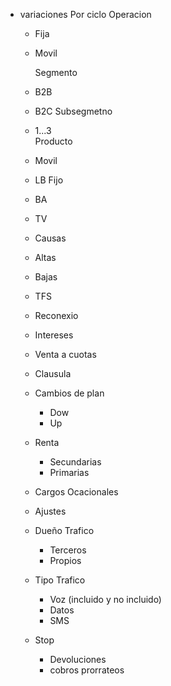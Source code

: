 - variaciones
  Por ciclo
  Operacion
	- Fija
	- Movil
	  
	  Segmento
	- B2B
	- B2C
	  Subsegmetno
	- 1...3   
	  Producto
	- Movil
	- LB Fijo
	- BA
	- TV
	- Causas
	- Altas
	- Bajas
	- TFS
	- Reconexio
	- Intereses
	- Venta a cuotas
	- Clausula
	- Cambios de plan
		- Dow
		- Up
	- Renta
		- Secundarias
		- Primarias
	- Cargos Ocacionales
	- Ajustes
	- Dueño Trafico
		- Terceros
		- Propios
	- Tipo Trafico
		- Voz (incluido y no incluido)
		- Datos
		- SMS
	- Stop
		- Devoluciones
		- cobros prorrateos